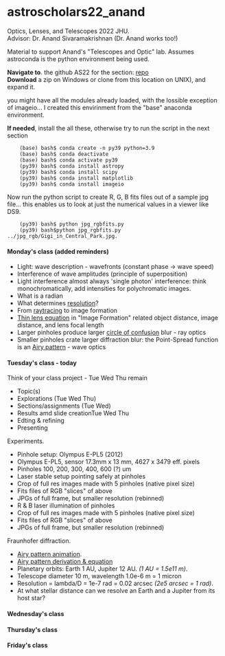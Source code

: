 # astroscholars22_anand
Optics, Lenses, and Telescopes 2022 JHU.  
Advisor: Dr. Anand Sivaramakrishnan   (Dr. Anand works too!)

Material to support Anand's "Telescopes and Optic" lab.  Assumes astroconda is the python environment being used.  

**Navigate to**. the github AS22 for the section: [repo](https://github.com/anand0xff/astroscholars22_anand)   
**Download** a zip on Windows or clone from this location on UNIX), and expand it.   

you might have all the modules already loaded, with the lossible exception of imageio... I created this envirinment from the "base" anaconda environment.  

**If needed**, install the all these, otherwise try to run the script in the next section
 
		(base) bash$ conda create -n py39 python=3.9
		(base) bash$ conda deactivate
		(base) bash$ conda activate py39
		(py39) bash$ conda install astropy
		(py39) bash$ conda install scipy
		(py39) bash$ conda install matplotlib
		(py39) bash$ conda install imageio

Now run the python script to create R, G, B fits files out of a sample jpg file...  this enables us to look at just the numerical values in a viewer like DS9.

		(py39) bash$ python jpg_rgbfits.py 
		(py39) bash$python jpg_rgbfits.py ../jpg_rgb/Gigi_in_Central_Park.jpg. 
		
		
#### Monday's class (added reminders)

- Light: wave description - wavefronts (constant phase -> wave speed)
- Interference of wave amplitudes (principle of superposition)
- Light interference almost always 'single photon' interference: think monochromatically, add intensities for polychromatic images.
- What is a radian
- What determines [resolution](https://image1.slideserve.com/1553225/resolving-power-airy-disk-l.jpg)?
- From [raytracing](https://image1.slideserve.com/3006816/thin-lenses-ray-tracing1-l.jpg) to image formation
- [Thin lens equation](https://en.wikipedia.org/wiki/Thin_lens) in "Image Formation" related object distance, image distance, and lens focal length 
- Larger pinholes produce larger [circle of confusion](https://en.wikipedia.org/wiki/Circle_of_confusion) blur - ray optics
- Smaller pinholes crate larger diffraction blur: the Point-Spread function is an [Airy pattern](https://en.wikipedia.org/wiki/Airy_disk) - wave optics

#### Tuesday's class - today

Think of your class project - Tue Wed Thu remain

* Topic(s)
* Explorations (Tue Wed Thu) 
* Sections/assignments (Tue Wed)
* Results amd slide creationTue Wed Thu
* Edting & refining
* Presenting

Experiments.  

* Pinhole setup: Olympus E-PL5 (2012)
* Olympus E-PL5, sensor 17.3mm x 13 mm, 4627 x 3479 eff. pixels
* Pinholes 100, 200, 300, 400, 600 (?) um
* Laser stable setup pointing safely at pinholes
* Crop of full res images made with 5 pinholes (native pixel size)
* Fits files of RGB "slices" of above
* JPGs of full frame, but smaller resolution (rebinned)
* R & B laser illumination of pinholes
* Crop of full res images made with 5 pinholes (native pixel size)
* Fits files of RGB "slices" of above
* JPGs of full frame, but smaller resolution (rebinned)
  
Fraunhofer diffraction.  

* [Airy pattern animation](https://en.wikipedia.org/wiki/Fraunhofer_diffraction).  
* [Airy pattern derivation & equation](https://en.wikipedia.org/wiki/Fraunhofer_diffraction_equation#Circular_aperture)
* Planetary orbits:  Earth 1 AU, Jupiter 12 AU. *(1 AU = 1.5e11 m)*. 
* Telescope diameter 10 m, wavelength 1.0e-6 m = 1 micron   
* Resolution = lambda/D = 1e-7 rad = 0.02 arcsec *(2e5 arcsec = 1 rad)*.  
* At what stellar distance can we resolve an Earth and a Jupiter from its host star?	


#### Wednesday's class




#### Thursday's class




#### Friday's class

	
